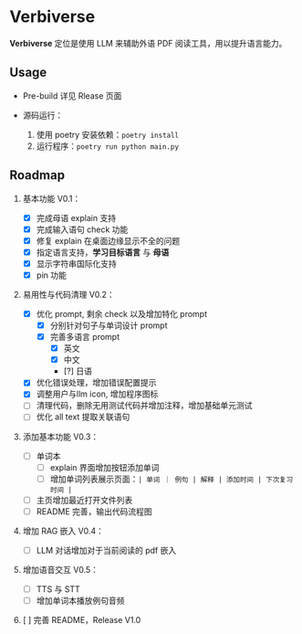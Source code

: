 # Verbiverse

**Verbiverse** 定位是使用 LLM 来辅助外语 PDF 阅读工具，用以提升语言能力。

## Usage

- Pre-build 详见 Rlease 页面

- 源码运行：
  1. 使用 poetry 安装依赖：`poetry install`
  2. 运行程序：`poetry run python main.py`

## Roadmap

1. 基本功能 V0.1：

   - [x] 完成母语 explain 支持
   - [x] 完成输入语句 check 功能
   - [x] 修复 explain 在桌面边缘显示不全的问题
   - [x] 指定语言支持，**学习目标语言** 与 **母语**
   - [x] 显示字符串国际化支持
   - [x] pin 功能

2. 易用性与代码清理 V0.2：

   - [x] 优化 prompt, 剩余 check 以及增加特化 prompt
     - [x] 分别针对句子与单词设计 prompt
     - [x] 完善多语言 prompt
       - [x] 英文
       - [x] 中文
       - [?] 日语
   - [x] 优化错误处理，增加错误配置提示
   - [x] 调整用户与llm icon, 增加程序图标
   - [ ] 清理代码，删除无用测试代码并增加注释，增加基础单元测试
   - [ ] 优化 all text 提取关联语句

3. 添加基本功能 V0.3：

   - [ ] 单词本
     - [ ] explain 界面增加按钮添加单词
     - [ ] 增加单词列表展示页面：`| 单词 ｜ 例句 | 解释 | 添加时间 | 下次复习时间 |`
   - [ ] 主页增加最近打开文件列表
   - [ ] README 完善，输出代码流程图

4. 增加 RAG 嵌入 V0.4：

   - [ ] LLM 对话增加对于当前阅读的 pdf 嵌入

5. 增加语音交互 V0.5：

   - [ ] TTS 与 STT
   - [ ] 增加单词本播放例句音频

6. [ ] 完善 README，Release V1.0
